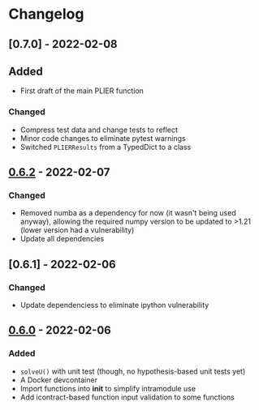 # Changelog

## [0.7.0] - 2022-02-08

## Added

- First draft of the main PLIER function

### Changed

- Compress test data and change tests to reflect
- Minor code changes to eliminate pytest warnings
- Switched `PLIERResults` from a TypedDict to a class

## [0.6.2] - 2022-02-07

### Changed

- Removed numba as a dependency for now (it wasn't being used anyway), allowing
the required numpy version to be updated to >1.21 (lower version had a vulnerability)
- Update all dependencies

## [0.6.1] - 2022-02-06

### Changed

- Update dependenciess to eliminate ipython vulnerability

## [0.6.0] - 2022-02-06

### Added

- `solveU()` with unit test (though, no hypothesis-based unit tests yet)
- A Docker devcontainer
- Import functions into __init__ to simplify intramodule use
- Add icontract-based function input validation to some functions


[0.6.2]: https://github.com/olivierlacan/keep-a-changelog/releases/compare/0.6.1..0.6.2
[0.6.i]: https://github.com/olivierlacan/keep-a-changelog/releases/compare/0.6.0..0.6.1
[0.6.0]: https://github.com/olivierlacan/keep-a-changelog/releases/tag/0.6.0

